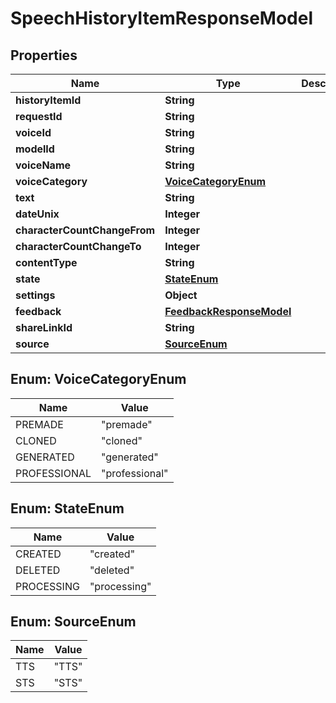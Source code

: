 

# SpeechHistoryItemResponseModel


## Properties

| Name | Type | Description | Notes |
|------------ | ------------- | ------------- | -------------|
|**historyItemId** | **String** |  |  |
|**requestId** | **String** |  |  |
|**voiceId** | **String** |  |  |
|**modelId** | **String** |  |  |
|**voiceName** | **String** |  |  |
|**voiceCategory** | [**VoiceCategoryEnum**](#VoiceCategoryEnum) |  |  |
|**text** | **String** |  |  |
|**dateUnix** | **Integer** |  |  |
|**characterCountChangeFrom** | **Integer** |  |  |
|**characterCountChangeTo** | **Integer** |  |  |
|**contentType** | **String** |  |  |
|**state** | [**StateEnum**](#StateEnum) |  |  |
|**settings** | **Object** |  |  |
|**feedback** | [**FeedbackResponseModel**](FeedbackResponseModel.md) |  |  |
|**shareLinkId** | **String** |  |  |
|**source** | [**SourceEnum**](#SourceEnum) |  |  |



## Enum: VoiceCategoryEnum

| Name | Value |
|---- | -----|
| PREMADE | &quot;premade&quot; |
| CLONED | &quot;cloned&quot; |
| GENERATED | &quot;generated&quot; |
| PROFESSIONAL | &quot;professional&quot; |



## Enum: StateEnum

| Name | Value |
|---- | -----|
| CREATED | &quot;created&quot; |
| DELETED | &quot;deleted&quot; |
| PROCESSING | &quot;processing&quot; |



## Enum: SourceEnum

| Name | Value |
|---- | -----|
| TTS | &quot;TTS&quot; |
| STS | &quot;STS&quot; |



